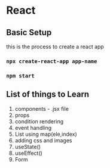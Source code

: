 # React

## Basic Setup

this is the process to create a react app

### `npx create-react-app app-name`
### `npm start`


## List of things to Learn

1. components - .jsx file
2. props
3. condition rendering
4. event handling
5. List using map(ele,index)
6. adding css and images
7. useState()
8. useEffect()
9. Form